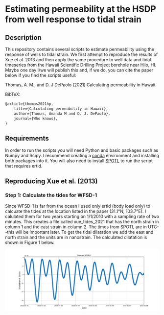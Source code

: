 # Estimating permeability at the HSDP from well response to tidal strain

## Description

This repository contains several scripts to estimate permeability using the response of wells to tidal strain.  We first attempt to reproduce the results of Xue et al. 2013 and then apply the same procedure to well data and tidal timeseries from the Hawaii Scientific Drilling Project borehole near Hilo, HI.  Maybe one day I/we will publish this and, if we do, you can cite the paper below if you find the scripts useful:

Thomas, A. M., and D. J DePaolo (2021) Calculating permeability in Hawaii.

BibTeX:

    @article{thomas2021hp,
        title={Calculating permeability in Hawaii},
        author={Thomas, Amanda M and D. J. DePaolo},
        journal={Who knows},
    }

## Requirements

In order to run the scripts you will need Python and basic packages such as Numpy and Scipy.  I recommend creating a [conda](https://docs.conda.io/en/latest/) environment and installing both packages into it.  You will also need to install [SPOTL](https://igppweb.ucsd.edu/~agnew/Spotl/spotlmain.html) to run the script that requires ertid.  

## Reproducing Xue et al. (2013)

### Step 1: Calculate the tides for WFSD-1 

Since WFSD-1 is far from the ocean I used only ertid (body load only) to calcuate the tides at the location listed in the paper (31.1°N, 103.7°E).  I calulated them for two years starting on 1/1/2010 with a sampling rate of two minutes.  This creates a file called xue_tides_2021 that has the north strain in column 1 and the east strain in column 2.  The times from SPOTL are in UTC--this will be important later.  To get the tidal dilatation we add the east and north strain and the units are in nanostrain.  The calculated dilatation is shown in Figure 1 below.

![Figure 1](wfsd_tides.png)